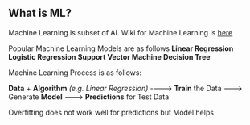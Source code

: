 ## What is ML?
Machine Learning is subset of AI.
Wiki for Machine Learning is [here](https://en.wikipedia.org/wiki/Machine_learning)

Popular Machine Learning Models are as follows
  **Linear Regression**
  **Logistic Regression**
  **Support Vector Machine**
  **Decision Tree**

Machine Learning Process is as follows:

**Data** + **Algorithm** _(e.g. Linear Regression)_ ----> **Train** the Data ---> Generate **Model** ---> **Predictions** for Test Data


Overfitting does not work well for predictions but Model helps

